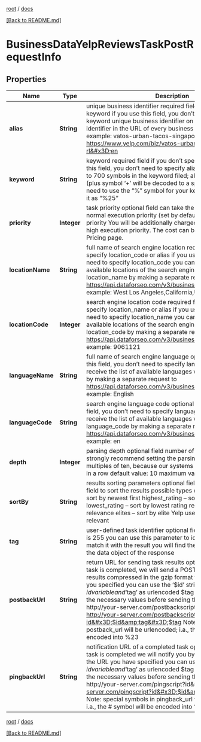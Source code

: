 [root](./../ "root") / [docs](./ "docs")

[[Back to README.md]](./../README.md "[Back to README.md]")

# BusinessDataYelpReviewsTaskPostRequestInfo

## Properties

| Name | Type | Description | Notes |
|------------ | ------------- | ------------- | -------------|
|**alias** | **String** | unique business identifier required field if you don’t specify keyword if you use this field, you don’t need to specify keyword unique business identifier on Yelp; you can find this identifier in the URL of every business listed on Yelp example: vatos-urban-tacos-singapore https://www.yelp.com/biz/vatos-urban-tacos-singapore?rl&#x3D;en |  [optional] |
|**keyword** | **String** | keyword required field if you don’t specify alias if you use this field, you don’t need to specify alias you can specify up to 700 symbols in the keyword filed; all %## will be decoded (plus symbol ‘+’ will be decoded to a space character) if you need to use the “%” symbol for your keyword, please specify it as “%25” |  [optional] |
|**priority** | **Integer** | task priority optional field can take the following values: 1 – normal execution priority (set by default) 2 – high execution priority You will be additionally charged for the tasks with high execution priority. The cost can be calculated on the Pricing page. |  [optional] |
|**locationName** | **String** | full name of search engine location required field if you don’t specify location_code or alias if you use this field, you don’t need to specify location_code you can receive the list of available locations of the search engine with their location_name by making a separate request to https://api.dataforseo.com/v3/business_data/yelp/locations example: West Los Angeles,California,United States |  [optional] |
|**locationCode** | **Integer** | search engine location code required field if you don’t specify location_name or alias if you use this field, you don’t need to specify location_name you can receive the list of available locations of the search engines with their location_code by making a separate request to https://api.dataforseo.com/v3/business_data/yelp/locations example: 9061121 |  [optional] |
|**languageName** | **String** | full name of search engine language optional field if you use this field, you don’t need to specify language_code you can receive the list of available languages with language_name by making a separate request to https://api.dataforseo.com/v3/business_data/yelp/languages example: English |  [optional] |
|**languageCode** | **String** | search engine language code optional field if you use this field, you don’t need to specify language_name you can receive the list of available languages with their language_code by making a separate request to https://api.dataforseo.com/v3/business_data/yelp/languages example: en |  [optional] |
|**depth** | **Integer** | parsing depth optional field number of reviews in SERP we strongly recommend setting the parsing depth in the multiples of ten, because our systems processes ten reviews in a row default value: 10 maximum value: 4490 |  [optional] |
|**sortBy** | **String** | results sorting parameters optional field you can use this field to sort the results possible types of sorting: newest – sort by newest first highest_rating – sort by highest rating lowest_rating – sort by lowest rating relevant – sort by relevance elites – sort by elite Yelp users first default value: relevant |  [optional] |
|**tag** | **String** | user-defined task identifier optional field the character limit is 255 you can use this parameter to identify the task and match it with the result you will find the specified tag value in the data object of the response |  [optional] |
|**postbackUrl** | **String** | return URL for sending task results optional field once the task is completed, we will send a POST request with its results compressed in the gzip format to the postback_url you specified you can use the ‘$id’ string as a $id variable and ‘$tag’ as urlencoded $tag variable. We will set the necessary values before sending the request. example: http://your-server.com/postbackscript?id&#x3D;$id http://your-server.com/postbackscript?id&#x3D;$id&amp;tag&#x3D;$tag Note: special symbols in postback_url will be urlencoded; i.a., the # symbol will be encoded into %23 |  [optional] |
|**pingbackUrl** | **String** | notification URL of a completed task optional field when a task is completed we will notify you by GET request sent to the URL you have specified you can use the ‘$id’ string as a $id variable and ‘$tag’ as urlencoded $tag variable. We will set the necessary values before sending the request. example: http://your-server.com/pingscript?id&#x3D;$id http://your-server.com/pingscript?id&#x3D;$id&amp;tag&#x3D;$tag Note: special symbols in pingback_url will be urlencoded; i.a., the # symbol will be encoded into %23 |  [optional] |

[root](./../ "root") / [docs](./ "docs")

[[Back to README.md]](./../README.md "[Back to README.md]")